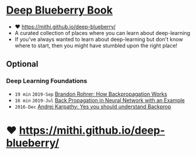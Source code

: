# [Deep Blueberry Book](https://mithi.github.io/deep-blueberry/)
- :heart: https://mithi.github.io/deep-blueberry/
- A curated collection of places where you can learn about deep-learning
- If you've always wanted to learn about deep-learning but don't know where to start,
then you might have stumbled upon the right place!
## Optional

### Deep Learning Foundations
- `19 min` `2019-Sep` [Brandon Rohrer: How Backpropagation Works](https://youtu.be/6BMwisTZFr4)
- `16 min` `2019-Jul` [Back Propagation in Neural Network with an Example](https://www.youtube.com/watch?v=GJXKOrqZauk)
- `2016-Dec` [Andrej Karpathy: Yes you should understand Backprop](https://medium.com/@karpathy/yes-you-should-understand-backprop-e2f06eab496b)

# :heart: https://mithi.github.io/deep-blueberry/
